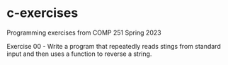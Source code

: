 # c-exercises
Programming exercises from COMP 251 Spring 2023

Exercise 00 - Write a program that repeatedly reads stings from standard input and then uses a function to reverse a string.
